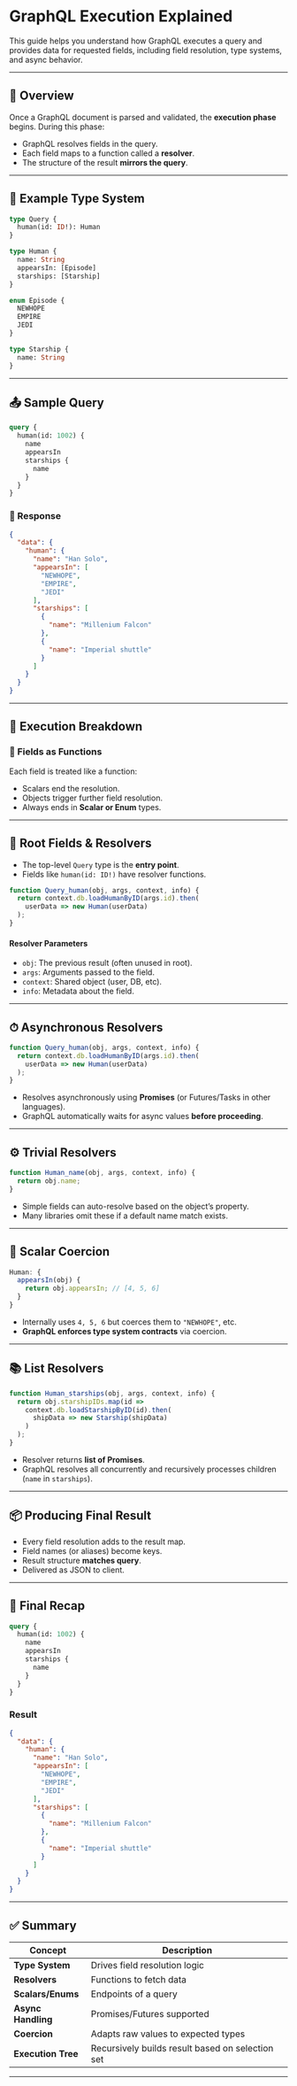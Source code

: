 # GraphQL Execution Explained

This guide helps you understand how GraphQL executes a query and provides data for requested fields, including field resolution, type systems, and async behavior.

---

## 📌 Overview

Once a GraphQL document is parsed and validated, the **execution phase** begins. During this phase:

- GraphQL resolves fields in the query.
- Each field maps to a function called a **resolver**.
- The structure of the result **mirrors the query**.

---

## 🔧 Example Type System

```graphql
type Query {
  human(id: ID!): Human
}

type Human {
  name: String
  appearsIn: [Episode]
  starships: [Starship]
}

enum Episode {
  NEWHOPE
  EMPIRE
  JEDI
}

type Starship {
  name: String
}
```

---

## 📤 Sample Query

```graphql
query {
  human(id: 1002) {
    name
    appearsIn
    starships {
      name
    }
  }
}
```

### 🧾 Response

```json
{
  "data": {
    "human": {
      "name": "Han Solo",
      "appearsIn": [
        "NEWHOPE",
        "EMPIRE",
        "JEDI"
      ],
      "starships": [
        {
          "name": "Millenium Falcon"
        },
        {
          "name": "Imperial shuttle"
        }
      ]
    }
  }
}
```

---

## 🔄 Execution Breakdown

### 🔹 Fields as Functions

Each field is treated like a function:

- Scalars end the resolution.
- Objects trigger further field resolution.
- Always ends in **Scalar or Enum** types.

---

## 🧠 Root Fields & Resolvers

- The top-level `Query` type is the **entry point**.
- Fields like `human(id: ID!)` have resolver functions.

```js
function Query_human(obj, args, context, info) {
  return context.db.loadHumanByID(args.id).then(
    userData => new Human(userData)
  );
}
```

#### Resolver Parameters

- `obj`: The previous result (often unused in root).
- `args`: Arguments passed to the field.
- `context`: Shared object (user, DB, etc).
- `info`: Metadata about the field.

---

## ⏱ Asynchronous Resolvers

```js
function Query_human(obj, args, context, info) {
  return context.db.loadHumanByID(args.id).then(
    userData => new Human(userData)
  );
}
```

- Resolves asynchronously using **Promises** (or Futures/Tasks in other languages).
- GraphQL automatically waits for async values **before proceeding**.

---

## ⚙️ Trivial Resolvers

```js
function Human_name(obj, args, context, info) {
  return obj.name;
}
```

- Simple fields can auto-resolve based on the object’s property.
- Many libraries omit these if a default name match exists.

---

## 🔄 Scalar Coercion

```js
Human: {
  appearsIn(obj) {
    return obj.appearsIn; // [4, 5, 6]
  }
}
```

- Internally uses `4, 5, 6` but coerces them to `"NEWHOPE"`, etc.
- **GraphQL enforces type system contracts** via coercion.

---

## 📚 List Resolvers

```js
function Human_starships(obj, args, context, info) {
  return obj.starshipIDs.map(id =>
    context.db.loadStarshipByID(id).then(
      shipData => new Starship(shipData)
    )
  );
}
```

- Resolver returns **list of Promises**.
- GraphQL resolves all concurrently and recursively processes children (`name` in `starships`).

---

## 📦 Producing Final Result

- Every field resolution adds to the result map.
- Field names (or aliases) become keys.
- Result structure **matches query**.
- Delivered as JSON to client.

---

## 🧪 Final Recap

```graphql
query {
  human(id: 1002) {
    name
    appearsIn
    starships {
      name
    }
  }
}
```

### Result

```json
{
  "data": {
    "human": {
      "name": "Han Solo",
      "appearsIn": [
        "NEWHOPE",
        "EMPIRE",
        "JEDI"
      ],
      "starships": [
        {
          "name": "Millenium Falcon"
        },
        {
          "name": "Imperial shuttle"
        }
      ]
    }
  }
}
```

---

## ✅ Summary

| Concept              | Description |
|----------------------|-------------|
| **Type System**       | Drives field resolution logic |
| **Resolvers**         | Functions to fetch data |
| **Scalars/Enums**     | Endpoints of a query |
| **Async Handling**    | Promises/Futures supported |
| **Coercion**          | Adapts raw values to expected types |
| **Execution Tree**    | Recursively builds result based on selection set |

---
